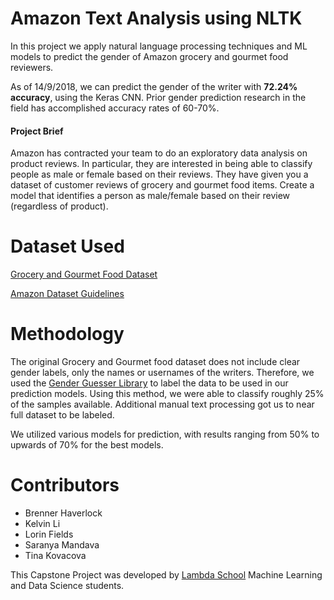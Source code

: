 # Amazon Text Analysis using NLTK
In this project we apply natural language processing techniques and ML models to predict the gender of Amazon grocery and gourmet food reviewers. 

As of 14/9/2018, we can predict the gender of the writer with __72.24% accuracy__, using the Keras CNN. Prior gender prediction research in the field has accomplished accuracy rates of 60-70%. 


#### Project Brief
Amazon has contracted your team to do an exploratory data analysis on product reviews. In particular, they are interested in being able to classify people as male or female based on their reviews. They have given you a dataset of customer reviews of grocery and gourmet food items. Create a model that identifies a person as male/female based on their review (regardless of product). 


# Dataset Used
[Grocery and Gourmet Food Dataset](http://snap.stanford.edu/data/amazon/productGraph/categoryFiles/reviews_Grocery_and_Gourmet_Food.json.gz)

[Amazon Dataset Guidelines](http://jmcauley.ucsd.edu/data/amazon/links.html)


# Methodology
The original Grocery and Gourmet food dataset does not include clear gender labels, only the names or usernames of the writers. Therefore, we used the [Gender Guesser Library](https://github.com/lead-ratings/gender-guesser) to label the data to be used in our prediction models. Using this method, we were able to classify roughly 25% of the samples available. Additional manual text processing got us to near full dataset to be labeled. 

We utilized various models for prediction, with results ranging from 50% to upwards of 70% for the best models. 


# Contributors
* Brenner Haverlock
* Kelvin Li
* Lorin Fields
* Saranya Mandava
* Tina Kovacova


This Capstone Project was developed by [Lambda School](https://lambdaschool.com/) Machine Learning and Data Science students.
